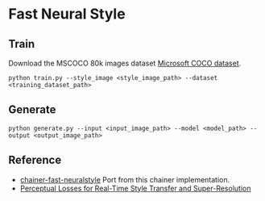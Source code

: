 # Fast Neural Style

## Train
Download the MSCOCO 80k images dataset [Microsoft COCO dataset](http://mscoco.org/dataset/#download).
```
python train.py --style_image <style_image_path> --dataset <training_dataset_path>
```

## Generate
```
python generate.py --input <input_image_path> --model <model_path> --output <output_image_path>
```

## Reference
- [chainer-fast-neuralstyle](https://github.com/yusuketomoto/chainer-fast-neuralstyle) Port from this chainer implementation.
- [Perceptual Losses for Real-Time Style Transfer and Super-Resolution](http://arxiv.org/abs/1603.08155)
